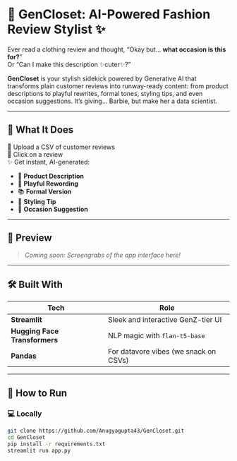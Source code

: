 # 👗 GenCloset: AI-Powered Fashion Review Stylist ✨

Ever read a clothing review and thought, “Okay but... **what occasion is this for?**”  
Or “Can I make this description ✨cuter✨?”  

**GenCloset** is your stylish sidekick powered by Generative AI that transforms plain customer reviews into runway-ready content: from product descriptions to playful rewrites, formal tones, styling tips, and even occasion suggestions. It’s giving... Barbie, but make her a data scientist.

---

## 🧠 What It Does

📝 Upload a CSV of customer reviews  
💬 Click on a review  
✨ Get instant, AI-generated:
- 👗 **Product Description**  
- 💬 **Playful Rewording**  
- 📚 **Formal Version**  
- 👠 **Styling Tip**  
- 🎉 **Occasion Suggestion**

---

## 📸 Preview

> _Coming soon: Screengrabs of the app interface here!_

---

## 🛠️ Built With

| Tech | Role |
|------|------|
| **Streamlit** | Sleek and interactive GenZ-tier UI |
| **Hugging Face Transformers** | NLP magic with `flan-t5-base` |
| **Pandas** | For datavore vibes (we snack on CSVs) |


---

## 🚀 How to Run

### 💻 Locally
```bash
git clone https://github.com/Anugyagupta43/GenCloset.git
cd GenCloset
pip install -r requirements.txt
streamlit run app.py
